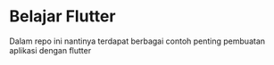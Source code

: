 # Belajar Flutter
Dalam repo ini nantinya terdapat berbagai contoh penting pembuatan aplikasi dengan flutter
